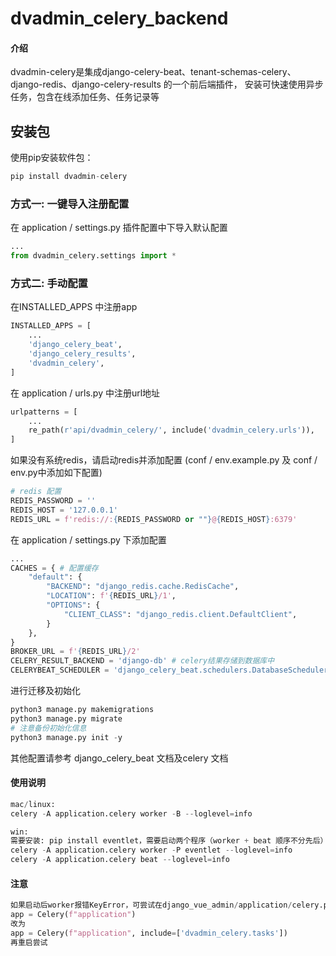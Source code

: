 # dvadmin_celery_backend

#### 介绍
dvadmin-celery是集成django-celery-beat、tenant-schemas-celery、django-redis、django-celery-results 的一个前后端插件，
安装可快速使用异步任务，包含在线添加任务、任务记录等

## 安装包

使用pip安装软件包：

~~~python
pip install dvadmin-celery
~~~
### 方式一: 一键导入注册配置
在 application / settings.py 插件配置中下导入默认配置
```python
...
from dvadmin_celery.settings import *
```
### 方式二: 手动配置
在INSTALLED_APPS 中注册app

~~~python
INSTALLED_APPS = [
    ...
    'django_celery_beat',
    'django_celery_results',
    'dvadmin_celery',
]
~~~

在 application / urls.py 中注册url地址

~~~python
urlpatterns = [
    ...
    re_path(r'api/dvadmin_celery/', include('dvadmin_celery.urls')),
]
~~~

如果没有系统redis，请启动redis并添加配置 (conf / env.example.py 及 conf / env.py中添加如下配置)

~~~python
# redis 配置
REDIS_PASSWORD = ''
REDIS_HOST = '127.0.0.1'
REDIS_URL = f'redis://:{REDIS_PASSWORD or ""}@{REDIS_HOST}:6379'

~~~

在 application / settings.py 下添加配置

~~~python
...
CACHES = { # 配置缓存
    "default": {
        "BACKEND": "django_redis.cache.RedisCache",
        "LOCATION": f'{REDIS_URL}/1',
        "OPTIONS": {
            "CLIENT_CLASS": "django_redis.client.DefaultClient",
        }
    },
}
BROKER_URL = f'{REDIS_URL}/2'  
CELERY_RESULT_BACKEND = 'django-db' # celery结果存储到数据库中
CELERYBEAT_SCHEDULER = 'django_celery_beat.schedulers.DatabaseScheduler'  # Backend数据库
~~~

进行迁移及初始化
```python
python3 manage.py makemigrations 
python3 manage.py migrate 
# 注意备份初始化信息
python3 manage.py init -y 
```

其他配置请参考 django_celery_beat 文档及celery 文档

#### 使用说明

~~~ python
mac/linux:
celery -A application.celery worker -B --loglevel=info

win:
需要安装: pip install eventlet，需要启动两个程序（worker + beat 顺序不分先后）
celery -A application.celery worker -P eventlet --loglevel=info
celery -A application.celery beat --loglevel=info
~~~

#### 注意
~~~ python
如果启动后worker报错KeyError，可尝试在django_vue_admin/application/celery.py文件里将
app = Celery(f"application")
改为
app = Celery(f"application", include=['dvadmin_celery.tasks'])
再重启尝试
~~~
